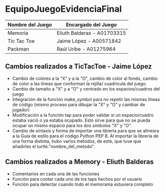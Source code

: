 # EquipoJuegoEvidenciaFinal

| Nombre del Juego  | Encargado del Juego |
| ------------- | ------------- |
|Memoria  | Eliuth Balderas - A01703315|
| Tic Tac Toe  | Jaime López - A00571842  |
|Packman  | Raúl Uribe - A01275964 |    

Cambios realizados a TicTacToe - Jaime López
-------------
-  Cambio de colores a la "X" y  a la "O", cambio de color al fondo, cambio de color a las líneas que conforman la rejilla/ cuadrícula del juego. 
- Cambio de tamaño a "X" y a "O" y centrado en los espacios/cuadros del juego
- Integración de la función make_symbol para no repetir las mismas líneas de código (mismo proceso para dibujar la "X" y "O" y cambiar de jugador)
- Modificación a la función tap para poder validar si un espacio/cuadro estaba vació o ya estaba ocupado. Esto sirve para que no se pueda ocupar un mismo espacio para los dos simbolos "X" y "O". 
- Cambio de sintaxis y forma de importar una librería para que se alineara a la  Guía de estilo para el código Python PEP 8. Al importar la librería de una forma distinta, hubo varios métodos, de este, que tuve que añadirles el turtle."nombre_del_metodo".


Cambios realizados a Memory - Eliuth Balderas
-------------
- Comentarios en cada una de las funciones
- Función para contar cada uno de los taps hechos por el usuario
- Función para detectar cuando todo el memorama estuviera completo
